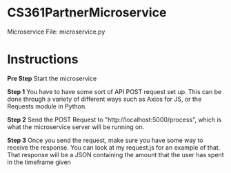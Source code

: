 # CS361PartnerMicroservice

Microservice File: microservice.py

# Instructions

**Pre Step**
Start the microservice

**Step 1**
You have to have some sort of API POST request set up. This can be done through a variety of different ways such as Axios for JS, or the Requests module in Python. 

**Step 2**
Send the POST Request to "http://localhost:5000/process", which is what the microservice server will be running on.

**Step 3**
Once you send the request, make sure you have some way to receive the response. You can look at my request.js for an example of that. That response will be a JSON containing the amount that 
the user has spent in the timeframe given

